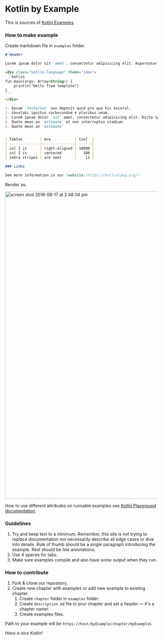 # Kotlin by Example

This is sources of [Kotlin Examples](https://play.kotlinlang.org/byExample/overview).

### How to make example

Create markdown file in `examples` folder.

```md
# Header

Lorem ipsum dolor sit `amet`, consectetur adipisicing elit. Aspernatur, molestias, velit?

<div class="kotlin-language" theme="idea">
`​`​`kotlin
fun main(args: Array<String>) {
    println("Hello from template")
}
`​`​`
</div>

1. Epsum `factorial` non deposit quid pro quo hic escorol.
2. Souvlaki ignitus carborundum e pluribus unum.
3. Lorem ipsum dolor `sit` amet, consectetur adipisicing elit. Dicta ipsa ipsam odio officiis repellat suscipit unde vel voluptatibus. Dolorum esse eum fugit nihil provident quae quaerat quidem reiciendis, repudiandae ullam.
4. Quote meon an `estimate` et non interruptus stadium.
5. Quote meon an `estimate`


| Tables        | Are           | Cool  |
| ------------- |:-------------:| -----:|
| col 3 is      | right-aligned | 10000 |
| col 2 is      | centered      |   100 |
| zebra stripes | are neat      |    11 |

### Links

See more information in our [website](https://kotlinlang.org/)
``` 
Render as:

<img width="1009" alt="screen shot 2018-08-17 at 2 48 04 pm" src="https://user-images.githubusercontent.com/10503748/44264811-a973cf00-a22c-11e8-9c3c-d0d85203d1a3.png">

How to use different attributes on runnable examples see [Kotlin Playground documentation](https://github.com/JetBrains/kotlin-playground/blob/master/README.md).

### Guidelines

1. Try and keep text to a minimum. Remember, this site is not trying to replace documentation nor necessarily describe all edge cases or dive into details. Rule of thumb should be a single paragraph introducing the example. Rest should be line annotations.
2. Use 4 spaces for tabs.
3. Make sure examples compile and also have some output when they run.

### How to contribute

1. Fork & clone our repository.
2. Create new chapter with examples or add new example to existing chapter.
    1. Create `chapter` folder in `examples` folder.
    2. Create `description.md` file in your chapter and set a header — it's a chapter name!
    3. Create examples files.

Path to your example will be `https://host/byExample/chapter/myExample1`


*Have a nice Kotlin!*
